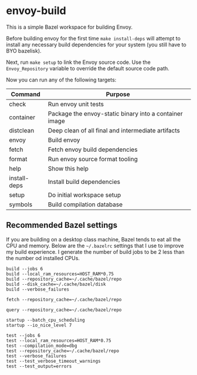 # envoy-build

This is a simple Bazel workspace for building Envoy.

Before building envoy for the first time `make install-deps` will attempt
to install any necessary build dependencies for your system (you still
have to BYO bazelisk).

Next, run `make setup` to link the Envoy source code. Use the
`Envoy_Repository` variable to override the default source code path.

Now you can run any of the following targets:

| Command | Purpose |
| --- | --- |
|  check         |        Run envoy unit tests
|  container     |        Package the envoy-static binary into a container image
|  distclean     |        Deep clean of all final and intermediate artifacts
|  envoy         |        Build envoy
|  fetch         |        Fetch envoy build dependencies
|  format        |        Run envoy source format tooling
|  help          |        Show this help
|  install-deps  |        Install build dependencies
|  setup         |        Do initial workspace setup
|  symbols       |        Build compilation database

## Recommended Bazel settings

If you are building on a desktop class machine, Bazel tends to eat all the CPU
and memory. Below are the `~/.bazelrc` settings that I use to improve my build
experience. I generate the number of build jobs to be 2 less than the number od
installed CPUs.

```
build --jobs 6
build --local_ram_resources=HOST_RAM*0.75
build --repository_cache=~/.cache/bazel/repo
build --disk_cache=~/.cache/bazel/disk
build --verbose_failures

fetch --repository_cache=~/.cache/bazel/repo

query --repository_cache=~/.cache/bazel/repo

startup --batch_cpu_scheduling
startup --io_nice_level 7

test --jobs 6
test --local_ram_resources=HOST_RAM*0.75
test --compilation_mode=dbg
test --repository_cache=~/.cache/bazel/repo
test --verbose_failures
test --test_verbose_timeout_warnings
test --test_output=errors
```
